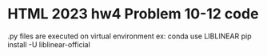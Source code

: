 # HTML 2023 hw4 Problem 10-12 code
.py files are executed on virtual environment ex: conda
use LIBLINEAR
pip install -U liblinear-official